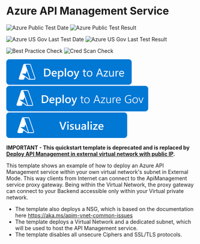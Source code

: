 # Azure API Management Service

![Azure Public Test Date](https://azurequickstartsservice.blob.core.windows.net/badges/quickstarts/microsoft.apimanagement/api-management-create-with-external-vnet/PublicLastTestDate.svg)
![Azure Public Test Result](https://azurequickstartsservice.blob.core.windows.net/badges/quickstarts/microsoft.apimanagement/api-management-create-with-external-vnet/PublicDeployment.svg)

![Azure US Gov Last Test Date](https://azurequickstartsservice.blob.core.windows.net/badges/quickstarts/microsoft.apimanagement/api-management-create-with-external-vnet/FairfaxLastTestDate.svg)
![Azure US Gov Last Test Result](https://azurequickstartsservice.blob.core.windows.net/badges/quickstarts/microsoft.apimanagement/api-management-create-with-external-vnet/FairfaxDeployment.svg)

![Best Practice Check](https://azurequickstartsservice.blob.core.windows.net/badges/quickstarts/microsoft.apimanagement/api-management-create-with-external-vnet/BestPracticeResult.svg)
![Cred Scan Check](https://azurequickstartsservice.blob.core.windows.net/badges/quickstarts/microsoft.apimanagement/api-management-create-with-external-vnet/CredScanResult.svg)

[![Deploy To Azure](https://raw.githubusercontent.com/Azure/azure-quickstart-templates/master/1-CONTRIBUTION-GUIDE/images/deploytoazure.svg?sanitize=true)](https://portal.azure.com/#create/Microsoft.Template/uri/https%3A%2F%2Fraw.githubusercontent.com%2FAzure%2Fazure-quickstart-templates%2Fmaster%2Fquickstarts%2Fmicrosoft.apimanagement%2Fapi-management-create-with-external-vnet%2Fazuredeploy.json)
[![Deploy To Azure US Gov](https://raw.githubusercontent.com/Azure/azure-quickstart-templates/master/1-CONTRIBUTION-GUIDE/images/deploytoazuregov.svg?sanitize=true)](https://portal.azure.us/#create/Microsoft.Template/uri/https%3A%2F%2Fraw.githubusercontent.com%2FAzure%2Fazure-quickstart-templates%2Fmaster%2Fquickstarts%2Fmicrosoft.apimanagement%2Fapi-management-create-with-external-vnet%2Fazuredeploy.json)
[![Visualize](https://raw.githubusercontent.com/Azure/azure-quickstart-templates/master/1-CONTRIBUTION-GUIDE/images/visualizebutton.svg?sanitize=true)](http://armviz.io/#/?load=https%3A%2F%2Fraw.githubusercontent.com%2FAzure%2Fazure-quickstart-templates%2Fmaster%2Fquickstarts%2Fmicrosoft.apimanagement%2Fapi-management-create-with-external-vnet%2Fazuredeploy.json)

**IMPORTANT - This quickstart template is deprecated and is replaced by [Deploy API Management in external virtual network with public IP](../api-management-create-with-external-vnet-publicip).**

This template shows an example of how to deploy an Azure API Management service within your own virtual network's subnet in External Mode. 
This way clients from Internet can connect to the ApiManagement service proxy gateway. Being within the Virtual Network, the proxy gateway can connect to your Backend accessible only within your Virtual private network. 

- The template also deploys a NSG, which is based on the documentation here https://aka.ms/apim-vnet-common-issues
- The template deploys a Virtual Network and a dedicated subnet, which will be used to host the API Management service.
- The template disables all unsecure Ciphers and SSL/TLS protocols.


